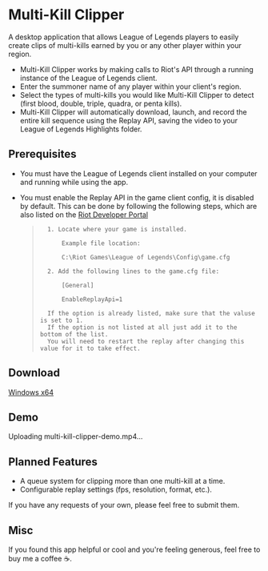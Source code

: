 # Multi-Kill Clipper
A desktop application that allows League of Legends players to easily create clips of multi-kills earned by you or any other player within your region.

* Multi-Kill Clipper works by making calls to Riot's API through a running instance of the League of Legends client.
* Enter the summoner name of any player within your client's region.
* Select the types of multi-kills you would like Multi-Kill Clipper to detect (first blood, double, triple, quadra, or penta kills).
* Multi-Kill Clipper will automatically download, launch, and record the entire kill sequence using the Replay API, saving the video to your League of Legends Highlights folder.

## Prerequisites
* You must have the League of Legends client installed on your computer and running while using the app.
* You must enable the Replay API in the game client config, it is disabled by default. This can be done by following the following steps, which are also listed on the [Riot Developer Portal](https://developer.riotgames.com/docs/lol#game-client-api_replay-api)

    >       1. Locate where your game is installed. 
    >
    >           Example file location:
    >
    >           C:\Riot Games\League of Legends\Config\game.cfg
    >
    >       2. Add the following lines to the game.cfg file:
    >
    >           [General]
    >
    >           EnableReplayApi=1
    >
    >       If the option is already listed, make sure that the valuse is set to 1.
    >       If the option is not listed at all just add it to the bottom of the list.
    >       You will need to restart the replay after changing this value for it to take effect.
    
## Download
[Windows x64](https://github.com/austinmp/multi-kill-clipper/releases/download/v1.0-alpha/multi-kill-clipper.exe)
## Demo

Uploading multi-kill-clipper-demo.mp4…


## Planned Features
* A queue system for clipping more than one multi-kill at a time.
* Configurable replay settings (fps, resolution, format, etc.).

If you have any requests of your own, please feel free to submit them. 

## Misc
If you found this app helpful or cool and you're feeling generous, feel free to buy me a coffee ☕.
